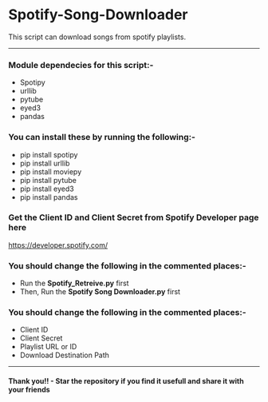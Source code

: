 # Spotify-Song-Downloader
This script can download songs from spotify playlists.

---------------------------------------------------------------------------------------------------

### Module dependecies for this script:-

- Spotipy
- urllib
- pytube
- eyed3
- pandas

### You can install these by running the following:-

- pip install spotipy
- pip install urllib
- pip install moviepy
- pip install pytube
- pip install eyed3
- pip install pandas

### Get the Client ID and Client Secret from Spotify Developer page here

https://developer.spotify.com/

### You should change the following in the **commented** places:-

- Run the **Spotify_Retreive.py** first
- Then, Run the **Spotify Song Downloader.py** first

### You should change the following in the **commented** places:-

- Client ID
- Client Secret
- Playlist URL or ID
- Download Destination Path

---------------------------------------------------------------------------------------------------

#### **Thank you!! - Star the repository if you find it usefull and share it with your friends**
